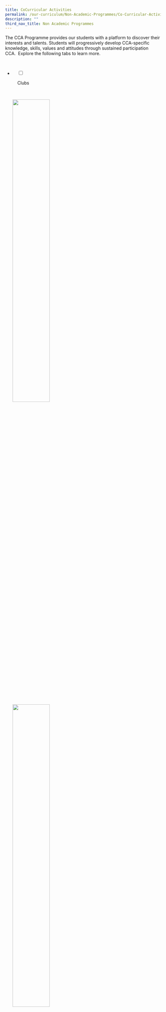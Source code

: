 ```yaml
---
title: CoCurricular Activities
permalink: /our-curriculum/Non-Academic-Programmes/Co-Curricular-Activities/
description: ""
third_nav_title: Non Academic Programmes
---
```

The CCA Programme provides our students with a platform to discover their interests and talents. Students will progressively develop CCA-specific knowledge, skills, values and attitudes through sustained participation CCA.  Explore the following tabs to learn more.

<ul class="jekyllcodex_accordion">

  <li>

    <input type="checkbox" id="accordion1">

    <label for="accordion1">Clubs</label>

    <div>

<p> 
<a href="/cca/Clubs/Digital-Animation-Club/" target = "\_blank"> <img style="width:50%" src="/images/Our%20Curriculum/Non%20Academic%20Programmes/CoCurricular%20Activities/CCA%20Activities/CA1.png"></a><br>
	<a href="/cca/Clubs/Media-Club-Audio-Visual-Photography-Videography/" target = "\_blank"> <img style="width:50%" src="/images/Our%20Curriculum/Non%20Academic%20Programmes/CoCurricular%20Activities/CCA%20Activities/CA2.png"></a><br>
	<a href="/cca/Clubs/MARS-CLUB-MECHATRONICS-AERONAUTICS-AND-ROBOTICS/" target = "\_blank"> <img style="width:50%" src="/images/Our%20Curriculum/Non%20Academic%20Programmes/CoCurricular%20Activities/CCA%20Activities/CA3.png"></a>
</p>

    </div>

</li>
	<li>

    <input type="checkbox" id="accordion2">

    <label for="accordion2">Performing Arts</label>

    <div>

      <p> <a href="/cca/Performing-Arts/Concert-Band/" target = "\_blank"> <img style="width:50%" src="/images/Our%20Curriculum/Non%20Academic%20Programmes/CoCurricular%20Activities/CCA%20Activities/PA1.png"></a><br>
			<a href="/cca/Performing-Arts/Chinese-Dance/" target = "\_blank"> <img style="width:50%" src="/images/Our%20Curriculum/Non%20Academic%20Programmes/CoCurricular%20Activities/CCA%20Activities/PA2.png"></a><br>
			<a href="/cca/Performing-Arts/Choir/" target = "\_blank"> <img style="width:50%" src="/images/Our%20Curriculum/Non%20Academic%20Programmes/CoCurricular%20Activities/CCA%20Activities/PA3.png"></a><br>
			<a href="/cca/Performing-Arts/English-Drama/" target = "\_blank"> <img style="width:50%" src="/images/Our%20Curriculum/Non%20Academic%20Programmes/CoCurricular%20Activities/CCA%20Activities/PA4.png"></a><br>
			<a href="/cca/Performing-Arts/Indian-Dance/" target = "\_blank"> <img style="width:50%" src="/images/Our%20Curriculum/Non%20Academic%20Programmes/CoCurricular%20Activities/CCA%20Activities/PA5.png"></a><br>
			<a href="/cca/Performing-Arts/Malay-Dance/" target = "\_blank"> <img style="width:50%" src="/images/Our%20Curriculum/Non%20Academic%20Programmes/CoCurricular%20Activities/CCA%20Activities/PA6.png"></a>
			</p>

    </div>

</li>
	
<li>

    <input type="checkbox" id="accordion3">

    <label for="accordion3">Physical Sports</label>

    <div>

<p> <a href="/cca/Physical-Sports/Badminton-Boys-Girls/" target = "\_blank"> <img style="width:50%" src="/images/Our%20Curriculum/Non%20Academic%20Programmes/CoCurricular%20Activities/CCA%20Activities/PS1.png"></a><br>
			<a href="/cca/Physical-Sports/Basketball-Boys/" target = "\_blank"> <img style="width:50%" src="/images/Our%20Curriculum/Non%20Academic%20Programmes/CoCurricular%20Activities/CCA%20Activities/PS2.png"></a><br>
			<a href="/cca/Physical-Sports/Floorball-Boys/" target = "\_blank"> <img style="width:50%" src="/images/Our%20Curriculum/Non%20Academic%20Programmes/CoCurricular%20Activities/CCA%20Activities/PS3.png"></a><br>
			<a href="/cca/Physical-Sports/Netball/" target = "\_blank"> <img style="width:50%" src="/images/Our%20Curriculum/Non%20Academic%20Programmes/CoCurricular%20Activities/CCA%20Activities/PS4.png"></a>
			</p>

    </div>

</li>
	
<li>

    <input type="checkbox" id="accordion4">

    <label for="accordion4">Uniformed Groups</label>

    <div>

<p> <a href="/cca/Uniformed-Groups/NPCC/" target = "\_blank"> <img style="width:50%" src="/images/Our%20Curriculum/Non%20Academic%20Programmes/CoCurricular%20Activities/CCA%20Activities/UG1.png"></a><br>
			<a href="/cca/Uniformed-Groups/Red-Cross-Youth/" target = "\_blank"> <img style="width:50%" src="/images/Our%20Curriculum/Non%20Academic%20Programmes/CoCurricular%20Activities/CCA%20Activities/UG2.png"></a>
			</p>

  </div>

</li>
	
<li>

    <input type="checkbox" id="accordion5">

    <label for="accordion5">CCA Schedule</label>

    <div>

<p> 
<a href="files/CCA%20Schedule/2021%20eCCA%20Schedule%20October%20-%20November%202021.pdf" target = "\_blank">2021 e-CCA Training schedule October - November holidays <b>(Updated on 28 Oct 2021)</b></a><br>
<a href="files/CCA%20Schedule/2021%20eCCA%20Schedule%201st%20%204th%20Week%20of%20June%20Holidays%2024%20May%20to%2004%20June%20%2021%20to%2025%20June%202021.pdf" target = "\_blank">2021 e-CCA Training schedule June holidays <b>Updated on 28 May 2021)</b></a><br>
<a href="files/CCA%20Schedule/March%20Hols%202021%20CCA%20Training%20Schedule%201.pdf" target = "\_blank">2021 March Holidays CCA Training schedule <b>(Updated on 9 March 2021)</b></a><br>
<a href="files/CCA%20Schedule/2021%20CCA%20Schedule%20%20-%20Sem%201.pdf" target = "\_blank">2021 CCA schedule - Semester 1 <b>(Updated on 5 Jan 2021)</b></a>
			</p>

    </div>

</li>
	
<li>

    <input type="checkbox" id="accordion6">

    <label for="accordion6">CCA Learning Outcomes & Policy</label>

    <div>

<p> <b>CCA Learning Outcomes</b><br><br>

  

Through participating in the CCAs, we help students develop and demonstrate the following:<br>

*   passion<br>
*   leadership and teamwork<br>
*   friendship and a sense of belonging<br>
*   spirit of service to the community<br>
*   knowledge, skills and values related to the students’ chosen CCA<br>
*   Core values, social and emotional competencies and the emerging 21st century competencies as articulated in MOE’s 21st Century Competencies Framework<br>

More specifically,<br>

*   The Physical Sports develop robustness, fair play and team spirit in students.<br>
*   The Visual and Performing Arts instil in students a sense of graciousness and an appreciation for the rich culture and heritage of a multi-racial society.<br>
*   The Uniformed Groups develop students into good citizens by inculcating in them self-reliance, resilience, discipline and a spirit of service to others.<br>
*   The Clubs allow students to explore and extend their interests in wide-ranging and specialised areas which may be knowledge-based or skills-based.<br>

	<b>CCA Policy</b>

	*   CCA participation in school is <b>compulsory</b> for all students in secondary schools. Students are required to be <b>active in at least one CCA</b>. As we strive to meet the diverse needs of the students, there is a quota in the number of members a CCA can offer due to constraint in facilities and/or manpower.<br> 
      
    
	*   A student may opt to participate in <b>more than one CCA</b> to broaden his/her experience, gain more exposure and learn a wider range of skills. Such involvement will be <b>passion-driven</b> and students <b>will not be awarded a higher attainment</b> for the participation in an additional CCA.<br>  
      
    
*   Continuous involvement in and commitment to the same CCA will be rewarded, and this is reflected through a higher level of attainment assigned to students who stay with the same CCA over the years.<br>  
      
    
	*   All students must attain a <b>minimum of 75% attendance</b> in their 1st CCA in order for points to be computed.<Br>  
      
    
*   The School Band and the National Uniformed Groups, comprising the National Cadet Corps (NCC), National Civil Defence Cadet Corps (NCDCC) and National Police Cadet Corps (NPCC) <b>are mandatory CCA</b> for all secondary schools. <b>Students in any one of the mandatory CCA are not permitted to change his/her CCA throughout their secondary school years, except for medical reasons, or once at the end of Secondary 1 or 2.</b>   
      
    
	*   Students who wish to <b>change CCA</b> may opt for a change in CCA at the <b>beginning</b> of each academic year. Each student can only opt for change of CCA once either at the end of Sec One or Sec Two.   
      
    
*   The number of training sessions ranges from one to two in a week. Note that during peak season of the CCA, training sessions may increase up to three times a week.

  

  

	<b>CCA Stand Down for Exams</b>  

In general, CCAs will stand down 2 weeks before the start of examinations. If there are CCAs still in competitions or completing badge work in UGs, they will stand down immediately after the last day of competition. CCAs will resume after the last day of exams.  
  

Recognition of Students’ Level of Attainment

At the end of the graduating year, students’ co-curricular attainment will be recognised according to Excellent/Good/Fair. 

The level of attainment will be converted to a bonus point(s) which can be used for admission to Junior Colleges/ Polytechnics/ Institutes of Technical Education (JC/Poly/ITE). </p>

    </div>

</li>
	
	

	
</ul>